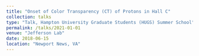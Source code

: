 ```yaml
---
title: "Onset of Color Transparency (CT) of Protons in Hall C"
collection: talks
type: "Talk, Hampton University Graduate Students (HUGS) Summer School"
permalink: /talks/2021-01-01
venue: "Jefferson Lab"
date: 2018-06-15
location: "Newport News, VA"
---
```

